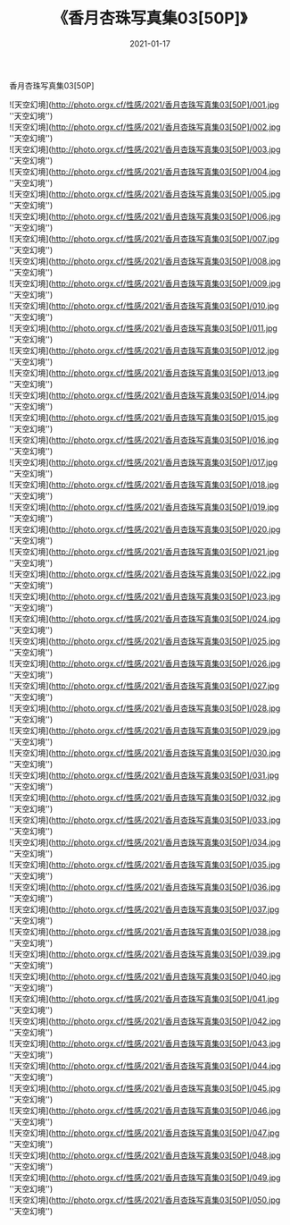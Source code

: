 ﻿---
layout: post
title: 《香月杏珠写真集03[50P]》
date: 2021-01-17
img: http://photo.orgx.cf/性感/2021/香月杏珠写真集03[50P]/000.jpg
tags: [美女,性感,泳衣]
---

香月杏珠写真集03[50P]



![天空幻境](http://photo.orgx.cf/性感/2021/香月杏珠写真集03[50P]/001.jpg ''天空幻境'')<br>
![天空幻境](http://photo.orgx.cf/性感/2021/香月杏珠写真集03[50P]/002.jpg ''天空幻境'')<br>
![天空幻境](http://photo.orgx.cf/性感/2021/香月杏珠写真集03[50P]/003.jpg ''天空幻境'')<br>
![天空幻境](http://photo.orgx.cf/性感/2021/香月杏珠写真集03[50P]/004.jpg ''天空幻境'')<br>
![天空幻境](http://photo.orgx.cf/性感/2021/香月杏珠写真集03[50P]/005.jpg ''天空幻境'')<br>
![天空幻境](http://photo.orgx.cf/性感/2021/香月杏珠写真集03[50P]/006.jpg ''天空幻境'')<br>
![天空幻境](http://photo.orgx.cf/性感/2021/香月杏珠写真集03[50P]/007.jpg ''天空幻境'')<br>
![天空幻境](http://photo.orgx.cf/性感/2021/香月杏珠写真集03[50P]/008.jpg ''天空幻境'')<br>
![天空幻境](http://photo.orgx.cf/性感/2021/香月杏珠写真集03[50P]/009.jpg ''天空幻境'')<br>
![天空幻境](http://photo.orgx.cf/性感/2021/香月杏珠写真集03[50P]/010.jpg ''天空幻境'')<br>
![天空幻境](http://photo.orgx.cf/性感/2021/香月杏珠写真集03[50P]/011.jpg ''天空幻境'')<br>
![天空幻境](http://photo.orgx.cf/性感/2021/香月杏珠写真集03[50P]/012.jpg ''天空幻境'')<br>
![天空幻境](http://photo.orgx.cf/性感/2021/香月杏珠写真集03[50P]/013.jpg ''天空幻境'')<br>
![天空幻境](http://photo.orgx.cf/性感/2021/香月杏珠写真集03[50P]/014.jpg ''天空幻境'')<br>
![天空幻境](http://photo.orgx.cf/性感/2021/香月杏珠写真集03[50P]/015.jpg ''天空幻境'')<br>
![天空幻境](http://photo.orgx.cf/性感/2021/香月杏珠写真集03[50P]/016.jpg ''天空幻境'')<br>
![天空幻境](http://photo.orgx.cf/性感/2021/香月杏珠写真集03[50P]/017.jpg ''天空幻境'')<br>
![天空幻境](http://photo.orgx.cf/性感/2021/香月杏珠写真集03[50P]/018.jpg ''天空幻境'')<br>
![天空幻境](http://photo.orgx.cf/性感/2021/香月杏珠写真集03[50P]/019.jpg ''天空幻境'')<br>
![天空幻境](http://photo.orgx.cf/性感/2021/香月杏珠写真集03[50P]/020.jpg ''天空幻境'')<br>
![天空幻境](http://photo.orgx.cf/性感/2021/香月杏珠写真集03[50P]/021.jpg ''天空幻境'')<br>
![天空幻境](http://photo.orgx.cf/性感/2021/香月杏珠写真集03[50P]/022.jpg ''天空幻境'')<br>
![天空幻境](http://photo.orgx.cf/性感/2021/香月杏珠写真集03[50P]/023.jpg ''天空幻境'')<br>
![天空幻境](http://photo.orgx.cf/性感/2021/香月杏珠写真集03[50P]/024.jpg ''天空幻境'')<br>
![天空幻境](http://photo.orgx.cf/性感/2021/香月杏珠写真集03[50P]/025.jpg ''天空幻境'')<br>
![天空幻境](http://photo.orgx.cf/性感/2021/香月杏珠写真集03[50P]/026.jpg ''天空幻境'')<br>
![天空幻境](http://photo.orgx.cf/性感/2021/香月杏珠写真集03[50P]/027.jpg ''天空幻境'')<br>
![天空幻境](http://photo.orgx.cf/性感/2021/香月杏珠写真集03[50P]/028.jpg ''天空幻境'')<br>
![天空幻境](http://photo.orgx.cf/性感/2021/香月杏珠写真集03[50P]/029.jpg ''天空幻境'')<br>
![天空幻境](http://photo.orgx.cf/性感/2021/香月杏珠写真集03[50P]/030.jpg ''天空幻境'')<br>
![天空幻境](http://photo.orgx.cf/性感/2021/香月杏珠写真集03[50P]/031.jpg ''天空幻境'')<br>
![天空幻境](http://photo.orgx.cf/性感/2021/香月杏珠写真集03[50P]/032.jpg ''天空幻境'')<br>
![天空幻境](http://photo.orgx.cf/性感/2021/香月杏珠写真集03[50P]/033.jpg ''天空幻境'')<br>
![天空幻境](http://photo.orgx.cf/性感/2021/香月杏珠写真集03[50P]/034.jpg ''天空幻境'')<br>
![天空幻境](http://photo.orgx.cf/性感/2021/香月杏珠写真集03[50P]/035.jpg ''天空幻境'')<br>
![天空幻境](http://photo.orgx.cf/性感/2021/香月杏珠写真集03[50P]/036.jpg ''天空幻境'')<br>
![天空幻境](http://photo.orgx.cf/性感/2021/香月杏珠写真集03[50P]/037.jpg ''天空幻境'')<br>
![天空幻境](http://photo.orgx.cf/性感/2021/香月杏珠写真集03[50P]/038.jpg ''天空幻境'')<br>
![天空幻境](http://photo.orgx.cf/性感/2021/香月杏珠写真集03[50P]/039.jpg ''天空幻境'')<br>
![天空幻境](http://photo.orgx.cf/性感/2021/香月杏珠写真集03[50P]/040.jpg ''天空幻境'')<br>
![天空幻境](http://photo.orgx.cf/性感/2021/香月杏珠写真集03[50P]/041.jpg ''天空幻境'')<br>
![天空幻境](http://photo.orgx.cf/性感/2021/香月杏珠写真集03[50P]/042.jpg ''天空幻境'')<br>
![天空幻境](http://photo.orgx.cf/性感/2021/香月杏珠写真集03[50P]/043.jpg ''天空幻境'')<br>
![天空幻境](http://photo.orgx.cf/性感/2021/香月杏珠写真集03[50P]/044.jpg ''天空幻境'')<br>
![天空幻境](http://photo.orgx.cf/性感/2021/香月杏珠写真集03[50P]/045.jpg ''天空幻境'')<br>
![天空幻境](http://photo.orgx.cf/性感/2021/香月杏珠写真集03[50P]/046.jpg ''天空幻境'')<br>
![天空幻境](http://photo.orgx.cf/性感/2021/香月杏珠写真集03[50P]/047.jpg ''天空幻境'')<br>
![天空幻境](http://photo.orgx.cf/性感/2021/香月杏珠写真集03[50P]/048.jpg ''天空幻境'')<br>
![天空幻境](http://photo.orgx.cf/性感/2021/香月杏珠写真集03[50P]/049.jpg ''天空幻境'')<br>
![天空幻境](http://photo.orgx.cf/性感/2021/香月杏珠写真集03[50P]/050.jpg ''天空幻境'')<br>
